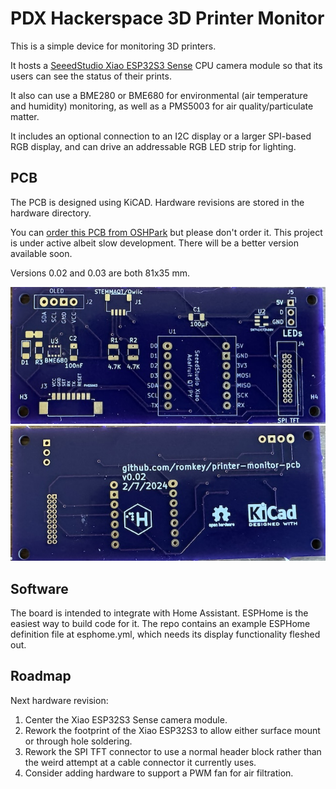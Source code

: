 # PDX Hackerspace 3D Printer Monitor

This is a simple device for monitoring 3D printers.

It hosts a [SeeedStudio Xiao ESP32S3 Sense](https://www.seeedstudio.com/XIAO-ESP32S3-Sense-p-5639.html) CPU camera module so that its users can see the status of their prints.

It also can use a BME280 or BME680 for environmental (air temperature and humidity) monitoring, as well as a PMS5003 for air quality/particulate matter.

It includes an optional connection to an I2C display or a larger SPI-based RGB display, and can drive an addressable RGB LED strip for lighting.

## PCB

The PCB is designed using KiCAD. Hardware revisions are stored in the hardware directory.

You can [order this PCB from OSHPark](https://oshpark.com/shared_projects/bLoBvODi) but please don't order it. This project is under active albeit slow development. There will be a better version available soon.

Versions 0.02 and 0.03 are both 81x35 mm.

![PCB front](images/0.02-front.jpg) ![PCB back](images/0.02-back.jpg) 

## Software

The board is intended to integrate with Home Assistant. ESPHome is the easiest way to build code for it. The repo contains an example ESPHome definition file at esphome.yml, which needs its display functionality fleshed out.

## Roadmap

Next hardware revision:

1. Center the Xiao ESP32S3 Sense camera module.
2. Rework the footprint of the Xiao ESP32S3 to allow either surface mount or through hole soldering.
3. Rework the SPI TFT connector to use a normal header block rather than the weird attempt at a cable connector it currently uses.
4. Consider adding hardware to support a PWM fan for air filtration.


